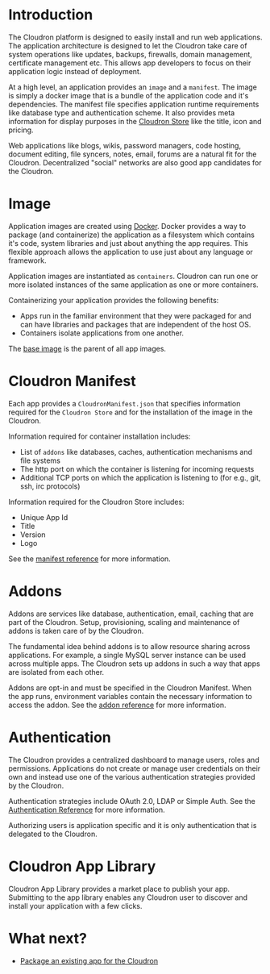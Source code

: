 # Introduction

The Cloudron platform is designed to easily install and run web applications.
The application architecture is designed to let the Cloudron take care of system
operations like updates, backups, firewalls, domain management, certificate management
etc. This allows app developers to focus on their application logic instead of deployment.

At a high level, an application provides an `image` and a `manifest`. The image is simply
a docker image that is a bundle of the application code and it's dependencies.  The manifest
file specifies application runtime requirements like database type and authentication scheme.
It also provides meta information for display purposes in the [Cloudron Store](/appstore.html)
like the title, icon and pricing.

Web applications like blogs, wikis, password managers, code hosting, document editing,
file syncers, notes, email, forums are a natural fit for the Cloudron. Decentralized "social"
networks are also good app candidates for the Cloudron.

# Image

Application images are created using [Docker](https://www.docker.io). Docker provides a way
to package (and containerize) the application as a filesystem which contains it's code, system libraries
and just about anything the app requires. This flexible approach allows the application to use just
about any language or framework.

Application images are instantiated as `containers`. Cloudron can run one or more isolated instances
of the same application as one or more containers.

Containerizing your application provides the following benefits:
* Apps run in the familiar environment that they were packaged for and can have libraries
and packages that are independent of the host OS.
* Containers isolate applications from one another.

The [base image](/references/baseimage.html) is the parent of all app images.

# Cloudron Manifest

Each app provides a `CloudronManifest.json` that specifies information required for the
`Cloudron Store` and for the installation of the image in the Cloudron.

Information required for container installation includes:
* List of `addons` like databases, caches, authentication mechanisms and file systems
* The http port on which the container is listening for incoming requests
* Additional TCP ports on which the application is listening to (for e.g., git, ssh,
irc protocols)

Information required for the Cloudron Store includes:
* Unique App Id
* Title
* Version
* Logo

See the [manifest reference](/references/manifest.html) for more information.

# Addons

Addons are services like database, authentication, email, caching that are part of the
Cloudron. Setup, provisioning, scaling and maintenance of addons is taken care of by the
Cloudron.

The fundamental idea behind addons is to allow resource sharing across applications.
For example, a single MySQL server instance can be used across multiple apps. The Cloudron
sets up addons in such a way that apps are isolated from each other.

Addons are opt-in and must be specified in the Cloudron Manifest. When the app runs, environment
variables contain the necessary information to access the addon. See the
[addon reference](/references/addons.html) for more information.

# Authentication

The Cloudron provides a centralized dashboard to manage users, roles and permissions. Applications
do not create or manage user credentials on their own and instead use one of the various
authentication strategies provided by the Cloudron.

Authentication strategies include OAuth 2.0, LDAP or Simple Auth. See the
[Authentication Reference](/references/authentication.html) for more information.

Authorizing users is application specific and it is only authentication that is delegated to the
Cloudron.

# Cloudron App Library

Cloudron App Library provides a market place to publish your app.
Submitting to the app library enables any Cloudron user to discover and install your application with a few clicks.

# What next?

* [Package an existing app for the Cloudron](/tutorials/packaging.html)
